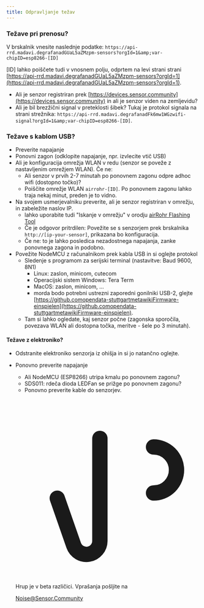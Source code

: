 ```yaml
---
title: Odpravljanje težav
---
```


### Težave pri prenosu?
V brskalnik vnesite naslednje podatke:
`https://api-rrd.madavi.degrafanadGUaL5aZMzpm-sensors?orgId=1&amp;var-chipID=esp8266-[ID]`

[ID] lahko poiščete tudi v vnosnem polju, odprtem na levi strani strani [https://api-rrd.madavi.degrafanadGUaL5aZMzpm-sensors?orgId=1](https://api-rrd.madavi.degrafanadGUaL5aZMzpm-sensors?orgId=1).

* Ali je senzor registriran prek [https://devices.sensor.community](https://devices.sensor.community) in ali je senzor viden na zemljevidu?
* Ali je bil brezžični signal v preteklosti šibek?
  Tukaj je protokol signala na strani strežnika: `https://api-rrd.madavi.degrafanadFk6mw1WGzwifi-signal?orgId=1&amp;var-chipID=esp8266-[ID]`.

### Težave s kablom USB?
* Preverite napajanje
* Ponovni zagon (odklopite napajanje, npr. izvlecite vtič USB)
* Ali je konfiguracija omrežja WLAN v redu (senzor se poveže z nastavljenim omrežjem WLAN). Če ne:
  * Ali senzor v prvih 2-7 minutah po ponovnem zagonu odpre adhoc wifi (dostopno točko)?
  * Poiščite omrežje WLAN `airrohr-[ID]`. Po ponovnem zagonu lahko traja nekaj minut, preden je to vidno.
* Na svojem usmerjevalniku preverite, ali je senzor registriran v omrežju, in zabeležite naslov IP.
  * lahko uporabite tudi "Iskanje v omrežju" v orodju [airRohr Flashing Tool](https://github.comopendata-stuttgartairrohr-firmware-flasher)
  * Če je odgovor pritrdilen: Povežite se s senzorjem prek brskalnika `http://[ip-your-sensor]`, prikazana bo konfiguracija.
  * Če ne: to je lahko posledica nezadostnega napajanja, zanke ponovnega zagona in podobno.
* Povežite NodeMCU z računalnikom prek kabla USB in si oglejte protokol
  * Sledenje s programom za serijski terminal (nastavitve: Baud 9600, 8N1)
    * Linux: zaslon, minicom, cutecom
    * Operacijski sistem Windows: Tera Term
    * MacOS: zaslon, minicom, ...
    * morda bodo potrebni ustrezni zaporedni gonilniki USB-2, glejte [https://github.comopendata-stuttgartmetawikiFirmware-einspielen](https://github.comopendata-stuttgartmetawikiFirmware-einspielen).
  * Tam si lahko ogledate, kaj senzor počne (zagonska sporočila, povezava WLAN ali dostopna točka, meritve - šele po 3 minutah).

#### Težave z elektroniko?
* Odstranite elektroniko senzorja iz ohišja in si jo natančno oglejte.
* Ponovno preverite napajanje
    * Ali NodeMCU (ESP8266) utripa kmalu po ponovnem zagonu?
    * SDS011: rdeča dioda LEDFan se prižge po ponovnem zagonu?
    * Ponovno preverite kable do senzorjev.

  <div class="max-w-screen-xl mx-auto pb-5">
    <div class="p-2 rounded-lg bg-indigo-100 shadow-lg sm:p-3">
    <div class="flex items-center">
          <span class="p-2 rounded-lg bg-indigo-500">
            <svg class="h-8 w-8 text-white" fill="none" viewBox="0 0 24 24" stroke="currentColor">
              <path stroke-linecap="round" stroke-linejoin="round" stroke-width="2" d="M11 5.882V19.24a1.76 1.76 0 01-3.417.592l-2.147-6.15M18 13a3 3 0 100-6M5. 436 13.683A4.001 4.001 0 017 6h1.832c4.1 0 7.625-1.234 9.168-3v14c-1.543-1.766-5.067-3-9.168-3H7a3.988 3.988 0 01-1.564-.317z">
            </svg>
          </span>
        <div class="flex-wrap flex">
          <p class="pt-1 text-indigo-700 font-medium">
              Hrup je v beta različici. Vprašanja pošljite na<p>
        <a href="mailto:Noise@Sensor.Community" class="ml-1 font-medium underline text-white hover:text-yellow-600">
                Noise@Sensor.Community</a>
        </div>
    </div>
  </div>
</div>
